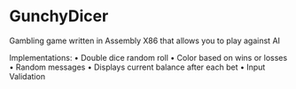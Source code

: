 # GunchyDicer
Gambling game written in Assembly X86 that allows you to play against AI

Implementations:
  • Double dice random roll
  • Color based on wins or losses
  • Random messages
  • Displays current balance after each bet
  • Input Validation
    
